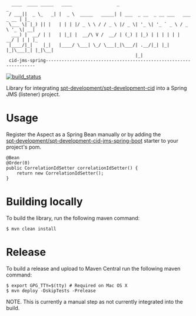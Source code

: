 ````
  ____  ____ _____   ____                 _                                  _   
 / ___||  _ \_   _| |  _ \  _____   _____| | ___  _ __  _ __ ___   ___ _ __ | |_ 
 \___ \| |_) || |   | | | |/ _ \ \ / / _ \ |/ _ \| '_ \| '_ ` _ \ / _ \ '_ \| __|
  ___) |  __/ | |   | |_| |  __/\ V /  __/ | (_) | |_) | | | | | |  __/ | | | |_ 
 |____/|_|    |_|   |____/ \___| \_/ \___|_|\___/| .__/|_| |_| |_|\___|_| |_|\__|
                                                 |_|                                           
 cid-jms-spring------------------------------------------------------------------
````

[![build_status](https://travis-ci.com/spt-development/spt-development-cid-jms-spring.svg?branch=main)](https://travis-ci.com/spt-development/spt-development-cid-jms-spring)

Library for integrating [spt-development/spt-development-cid](https://github.com/spt-development/spt-development-cid)
into a Spring JMS (listener) project.

Usage
=====

Register the Aspect as a Spring Bean manually or by adding the  
[spt-development/spt-development-cid-jms-spring-boot](https://github.com/spt-development/spt-development-cid-jms-spring-boot)
starter to your project's pom.

    @Bean
    @Order(0)
    public CorrelationIdSetter correlationIdSetter() {
        return new CorrelationIdSetter();
    }

Building locally
================

To build the library, run the following maven command:

    $ mvn clean install

Release
=======

To build a release and upload to Maven Central run the following maven command:

    $ export GPG_TTY=$(tty) # Required on Mac OS X
    $ mvn deploy -DskipTests -Prelease

NOTE. This is currently a manual step as not currently integrated into the build.
